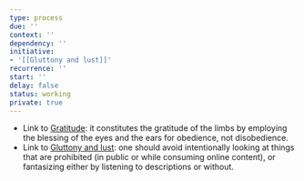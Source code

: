```yaml
---
type: process
due: ''
context: ''
dependency: ''
initiative:
- '[[Gluttony and lust]]'
recurrence: ''
start: ''
delay: false
status: working
private: true
---
```


* Link to [Gratitude](docs/sidebar1/Initiatives/good%20traits/Gratitude.md): it constitutes the gratitude of the limbs by employing the blessing of the eyes and the ears for obedience, not disobedience.
* Link to [Gluttony and lust](docs/sidebar1/Initiatives/bad%20traits/Gluttony%20and%20lust.md): one should avoid intentionally looking at things that are prohibited (in public or while consuming online content), or fantasizing either by listening to descriptions or without.
